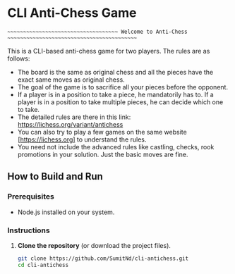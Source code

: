 # CLI Anti-Chess Game

~~~~~~~~~~~~~~~~~~~~~~~~~~~~~~~~~~~~~~~~~~~~~~~~~~~~~~~~~~~~~~~~~~~~~~~~~~~~~~~~~~~~~~~~~~~~~~~~~~~~~~~~~~
~~~~~~~~~~~~~~~~~~~~~~~~~~~~~~~~~~~ Welcome to Anti-Chess ~~~~~~~~~~~~~~~~~~~~~~~~~~~~~~~~~~~~~~~~~
~~~~~~~~~~~~~~~~~~~~~~~~~~~~~~~~~~~~~~~~~~~~~~~~~~~~~~~~~~~~~~~~~~~~~~~~~~~~~~~~~~~~~~~~~~~~~~~~~~~~~~~~~~

This is a CLI-based anti-chess game for two players. The rules are as follows:

- The board is the same as original chess and all the pieces have the exact same moves as original chess.
- The goal of the game is to sacrifice all your pieces before the opponent.
- If a player is in a position to take a piece, he mandatorily has to. If a player is in a position to take multiple pieces, he can decide which one to take.
- The detailed rules are there in this link: https://lichess.org/variant/antichess
- You can also try to play a few games on the same website [https://lichess.org] to understand the rules.
- You need not include the advanced rules like castling, checks, rook promotions in your solution. Just the basic moves are fine.


## How to Build and Run

### Prerequisites
- Node.js installed on your system.

### Instructions

1. **Clone the repository** (or download the project files).

   ```sh
   git clone https://github.com/SumitNd/cli-antichess.git
   cd cli-antichess
